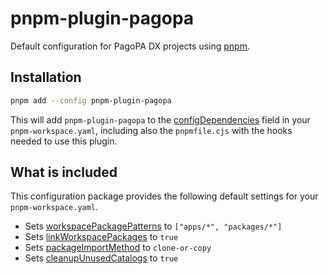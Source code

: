 # pnpm-plugin-pagopa

Default configuration for PagoPA DX projects using [pnpm](https://pnpm.io).

## Installation

```sh
pnpm add --config pnpm-plugin-pagopa
```

This will add `pnpm-plugin-pagopa` to the [configDependencies](https://pnpm.io/config-dependencies) field in your `pnpm-workspace.yaml`, including also the `pnpmfile.cjs` with the hooks needed to use this plugin.

## What is included

This configuration package provides the following default settings for your `pnpm-workspace.yaml`.

- Sets [workspacePackagePatterns](https://pnpm.io/workspaces) to `["apps/*", "packages/*"]`
- Sets [linkWorkspacePackages](https://pnpm.io/cli/run#linkworkspacepackages) to `true`
- Sets [packageImportMethod](https://pnpm.io/settings#packageimportmethod) to `clone-or-copy`
- Sets [cleanupUnusedCatalogs](https://pnpm.io/catalogs#cleanupunusedcatalogs) to `true`


